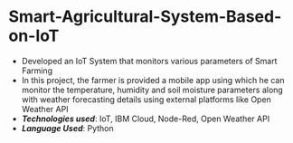 # Smart-Agricultural-System-Based-on-IoT
- Developed an IoT System that monitors various parameters of Smart Farming
- In this project, the farmer is provided a mobile app using which he can monitor the temperature, humidity and soil moisture parameters along with weather forecasting details using external platforms like Open Weather API
- ***Technologies used***: IoT, IBM Cloud, Node-Red, Open Weather API
- ***Language Used***: Python
